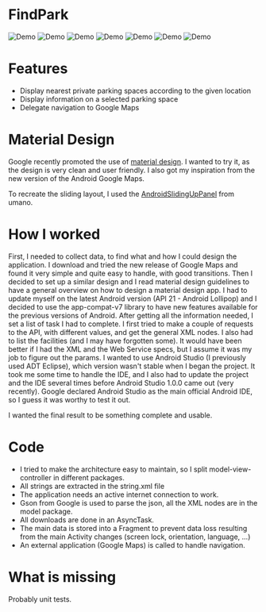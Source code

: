 FindPark
========

![Demo](screenshots/main_view.png)
![Demo](screenshots/marker_selected.png)
![Demo](screenshots/navigation_selected.png)
![Demo](screenshots/navigation_intent.png)
![Demo](screenshots/sliding_anchor.png)
![Demo](screenshots/sliding_extended.png)
![Demo](screenshots/search.png)

Features
========
* Display nearest private parking spaces according to the given location
* Display information on a selected parking space
* Delegate navigation to Google Maps

Material Design
===============
Google recently promoted the use of [material design](http://www.google.com/design/spec/patterns/promoted-actions.html).
I wanted to try it, as the design is very clean and user friendly.
I also got my inspiration from the new version of the Android Google Maps.

To recreate the sliding layout, I used the [AndroidSlidingUpPanel](https://github.com/umano/AndroidSlidingUpPanel) from umano.

How I worked
============
First, I needed to collect data, to find what and how I could design the application.
I download and tried the new release of Google Maps and found it very simple and quite easy to handle, with good transitions.
Then I decided to set up a similar design and I read material design guidelines to have a general overview on how to design a material design app.
I had to update myself on the latest Android version (API 21 - Android Lollipop) and 
I decided to use the app-compat-v7 library to have new features available for the previous versions of Android.
After getting all the information needed, I set a list of task I had to complete.
I first tried to make a couple of requests to the API, with different values, and get the general XML nodes.
I also had to list the facilities (and I may have forgotten some). It would have been better if I had the XML and the Web Service specs, 
but I assume it was my job to figure out the params.
I wanted to use Android Studio (I previously used ADT Eclipse), which version wasn't stable when I began the project. It took me some time to handle 
the IDE, and I also had to update the project and the IDE several times before Android Studio 1.0.0 came out (very recently). Google declared Android
Studio as the main official Android IDE, so I guess it was worthy to test it out.

I wanted the final result to be something complete and usable.

Code
====
* I tried to make the architecture easy to maintain, so I split model-view-controller in different packages.
* All strings are extracted in the string.xml file
* The application needs an active internet connection to work.
* Gson from Google is used to parse the json, all the XML nodes are in the model package.
* All downloads are done in an AsyncTask.
* The main data is stored into a Fragment to prevent data loss resulting from the main Activity changes (screen lock, orientation, language, ...)
* An external application (Google Maps) is called to handle navigation.

What is missing
===============
Probably unit tests.